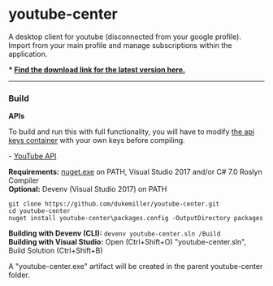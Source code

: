 # youtube-center
A desktop client for youtube (disconnected from your google profile). Import from your main profile and manage subscriptions within the application.

**\* [Find the download link for the latest version here.](https://github.com/dukemiller/youtube-center/releases/latest)**  

---

### Build 
**APIs**  

To build and run this with full functionality, you will have to modify [the api keys container](youtube-center/Classes/ApiKeys.cs) with your own keys before compiling.  

\- [YouTube API](https://console.developers.google.com/apis/)  

**Requirements:** [nuget.exe](https://dist.nuget.org/win-x86-commandline/latest/nuget.exe) on PATH, Visual Studio 2017 and/or C# 7.0 Roslyn Compiler  
**Optional:** Devenv (Visual Studio 2017) on PATH  

```
git clone https://github.com/dukemiller/youtube-center.git
cd youtube-center
nuget install youtube-center\packages.config -OutputDirectory packages
```  

**Building with Devenv (CLI):** ``devenv youtube-center.sln /Build``  
**Building with Visual Studio:**  Open (Ctrl+Shift+O) "youtube-center.sln", Build Solution (Ctrl+Shift+B)

A "youtube-center.exe" artifact will be created in the parent youtube-center folder.
